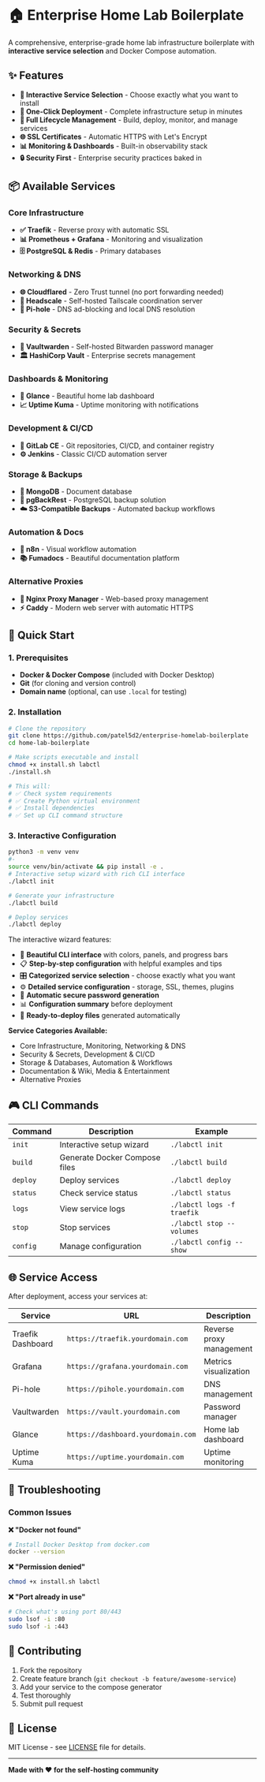 # 🏠 Enterprise Home Lab Boilerplate

A comprehensive, enterprise-grade home lab infrastructure boilerplate with **interactive service selection** and Docker Compose automation.

## ✨ Features

- **🎯 Interactive Service Selection** - Choose exactly what you want to install
- **🚀 One-Click Deployment** - Complete infrastructure setup in minutes
- **🔄 Full Lifecycle Management** - Build, deploy, monitor, and manage services
- **🌐 SSL Certificates** - Automatic HTTPS with Let's Encrypt
- **📊 Monitoring & Dashboards** - Built-in observability stack
- **🔒 Security First** - Enterprise security practices baked in

## 📦 Available Services

### Core Infrastructure
- **✅ Traefik** - Reverse proxy with automatic SSL
- **📊 Prometheus + Grafana** - Monitoring and visualization
- **🗄️ PostgreSQL & Redis** - Primary databases

### Networking & DNS
- **🌐 Cloudflared** - Zero Trust tunnel (no port forwarding needed)
- **🔗 Headscale** - Self-hosted Tailscale coordination server
- **🚫 Pi-hole** - DNS ad-blocking and local DNS resolution

### Security & Secrets
- **🔐 Vaultwarden** - Self-hosted Bitwarden password manager
- **🏛️ HashiCorp Vault** - Enterprise secrets management

### Dashboards & Monitoring
- **👀 Glance** - Beautiful home lab dashboard
- **📈 Uptime Kuma** - Uptime monitoring with notifications

### Development & CI/CD
- **🦊 GitLab CE** - Git repositories, CI/CD, and container registry
- **⚙️ Jenkins** - Classic CI/CD automation server

### Storage & Backups
- **📄 MongoDB** - Document database
- **💾 pgBackRest** - PostgreSQL backup solution
- **☁️ S3-Compatible Backups** - Automated backup workflows

### Automation & Docs
- **🔄 n8n** - Visual workflow automation
- **📚 Fumadocs** - Beautiful documentation platform

### Alternative Proxies
- **📡 Nginx Proxy Manager** - Web-based proxy management
- **⚡ Caddy** - Modern web server with automatic HTTPS

## 🚀 Quick Start

### 1. Prerequisites

- **Docker & Docker Compose** (included with Docker Desktop)
- **Git** (for cloning and version control)
- **Domain name** (optional, can use `.local` for testing)

### 2. Installation

```bash
# Clone the repository
git clone https://github.com/patel5d2/enterprise-homelab-boilerplate
cd home-lab-boilerplate

# Make scripts executable and install
chmod +x install.sh labctl
./install.sh

# This will:
# ✅ Check system requirements
# ✅ Create Python virtual environment
# ✅ Install dependencies
# ✅ Set up CLI command structure
```

### 3. Interactive Configuration

```bash
python3 -m venv venv
#-
source venv/bin/activate && pip install -e .
# Interactive setup wizard with rich CLI interface
./labctl init

# Generate your infrastructure
./labctl build

# Deploy services
./labctl deploy
```

The interactive wizard features:
- 🎨 **Beautiful CLI interface** with colors, panels, and progress bars
- 📋 **Step-by-step configuration** with helpful examples and tips
- 🎛️ **Categorized service selection** - choose exactly what you want
- ⚙️ **Detailed service configuration** - storage, SSL, themes, plugins
- 🔐 **Automatic secure password generation**
- 📊 **Configuration summary** before deployment
- 🚀 **Ready-to-deploy files** generated automatically

**Service Categories Available:**
- Core Infrastructure, Monitoring, Networking & DNS
- Security & Secrets, Development & CI/CD
- Storage & Databases, Automation & Workflows
- Documentation & Wiki, Media & Entertainment
- Alternative Proxies

## 🎮 CLI Commands

| Command | Description | Example |
|---------|-------------|---------|
| `init` | Interactive setup wizard | `./labctl init` |
| `build` | Generate Docker Compose files | `./labctl build` |
| `deploy` | Deploy services | `./labctl deploy` |
| `status` | Check service status | `./labctl status` |
| `logs` | View service logs | `./labctl logs -f traefik` |
| `stop` | Stop services | `./labctl stop --volumes` |
| `config` | Manage configuration | `./labctl config --show` |

## 🌐 Service Access

After deployment, access your services at:

| Service | URL | Description |
|---------|-----|-------------|
| Traefik Dashboard | `https://traefik.yourdomain.com` | Reverse proxy management |
| Grafana | `https://grafana.yourdomain.com` | Metrics visualization |
| Pi-hole | `https://pihole.yourdomain.com` | DNS management |
| Vaultwarden | `https://vault.yourdomain.com` | Password manager |
| Glance | `https://dashboard.yourdomain.com` | Home lab dashboard |
| Uptime Kuma | `https://uptime.yourdomain.com` | Uptime monitoring |

## 🚨 Troubleshooting

### Common Issues

**❌ "Docker not found"**
```bash
# Install Docker Desktop from docker.com
docker --version
```

**❌ "Permission denied"**
```bash
chmod +x install.sh labctl
```

**❌ "Port already in use"**
```bash
# Check what's using port 80/443
sudo lsof -i :80
sudo lsof -i :443
```

## 🤝 Contributing

1. Fork the repository
2. Create feature branch (`git checkout -b feature/awesome-service`)
3. Add your service to the compose generator
4. Test thoroughly
5. Submit pull request

## 📄 License

MIT License - see [LICENSE](LICENSE) file for details.

---

**Made with ❤️ for the self-hosting community**
